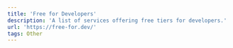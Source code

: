 ```yaml
---
title: 'Free for Developers'
description: 'A list of services offering free tiers for developers.'
url: 'https://free-for.dev/'
tags: Other
---
```

